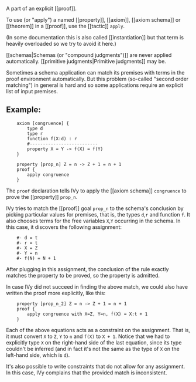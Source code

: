 A part of an explicit [[proof]].

To use (or "apply") a named [[property]], [[axiom]], [[axiom schema]] or [[theorem]] in a [[proof]], use the [[tactic]] `apply`.

(In some documentation this is also called [[instantiation]] but that term is heavily overloaded so we try to avoid it here.)

[[schemas|Schemas (or "compound judgments")]] are never applied automatically. [[primitive judgments|Primitive judgments]] may be.

Sometimes a schema application can match its premises with terms in the proof environment automatically. But this problem (so-called "second order matching") in general is hard and so some applications require an explicit list of input premises.

## Example:

```
    axiom [congruence] {
        type d
        type r
        function f(X:d) : r
        #--------------------------
        property X = Y -> f(X) = f(Y)
    }
	
    property [prop_n] Z = n -> Z + 1 = n + 1
    proof {
        apply congruence
    }
```

The `proof` declaration tells IVy to apply the [[axiom schema]] `congruence` to prove the [[property]] `prop_n`. 

IVy tries to match the [[proof]] goal `prop_n` to the schema's conclusion by picking particular values for premises, that is, the types `d`,`r` and function `f`. It also chooses terms for the free variables `X`,`Y` occurring in the schema. In this case, it discovers the following assignment:

```
    #- d = t
    #- r = t
    #- X = Z
    #- Y = n
    #- f(N) = N + 1
```

After plugging in this assignment, the conclusion of the rule exactly matches the property to be proved, so the property is admitted.

In case IVy did not succeed in finding the above match, we could also have written the proof more explicitly, like this:

```
    property [prop_n_2] Z = n -> Z + 1 = n + 1
    proof {
        apply congruence with X=Z, Y=n, f(X) = X:t + 1
    }
```

Each of the above equations acts as a constraint on the assignment. That is, it must convert `X` to `Z`, `Y` to `n` and `f(X)` to `X + 1`. Notice that we had to explicitly type `X` on the right-hand side of the last equation, since its type couldn't be inferred (and in fact it's not the same as the type of `X` on the left-hand side, which is `d`). 

It's also possible to write constraints that do not allow for any assignment. In this case, IVy complains that the provided match is inconsistent.
